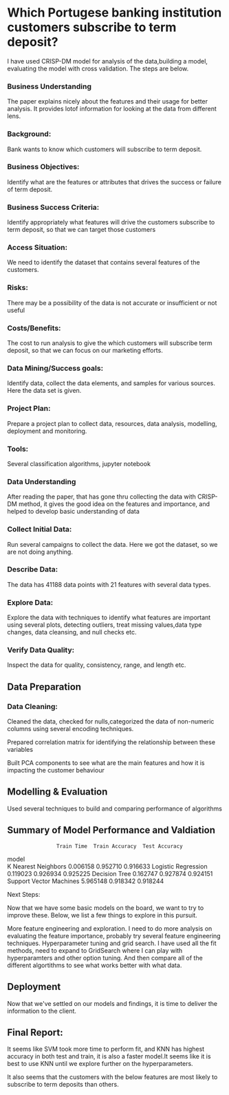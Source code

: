 # Which Portugese banking institution customers subscribe to term deposit?

I have used CRISP-DM model for analysis of the data,building a model, evaluating the model with cross validation.
The steps are below.

### Business Understanding
The paper explains nicely about the features and their usage for better analysis. It provides lotof information for looking at the data from different lens.
### Background:
Bank wants to know which customers will subscribe to term deposit.
### Business Objectives: 
Identify what are the features or attributes that drives the success or failure of term deposit.
### Business Success Criteria: 
Identify appropriately what features will drive the customers subscribe to term deposit, so that we can target those customers
### Access Situation: 
We need to identify the dataset that contains several features of the customers.
### Risks: 
There may be a possibility of the data is not accurate or insufficient or not useful
### Costs/Benefits: 
The cost to run analysis to give the which customers will subscribe term deposit, so that we can focus on our marketing efforts.
### Data Mining/Success goals: 
Identify data, collect the data elements, and samples for various sources. Here the data set is given.
### Project Plan: 
Prepare a project plan to collect data, resources, data analysis,  modelling, deployment and monitoring.
### Tools: 
Several classification algorithms, jupyter notebook

### Data Understanding
After reading the paper, that has gone thru collecting the data with CRISP-DM method, it gives the good idea on the features and importance, and helped to develop basic understanding of data

### Collect Initial Data:
Run several campaigns to collect the data. Here we got the dataset, so we are not doing anything.
### Describe Data:
The data has 41188 data points with 21 features with several data types.
### Explore Data: 
Explore the data with techniques to identify what features are important using several plots, detecting outliers, treat missing values,data type changes, data cleansing, and null checks etc.
### Verify Data Quality: 
Inspect the data for quality, consistency, range, and length etc.

## Data Preparation

### Data Cleaning:
Cleaned the data, checked for nulls,categorized the data of non-numeric columns using several encoding techniques.

Prepared correlation matrix for identifying the relationship between these variables

Built PCA components to see what are the main features and how it is impacting the customer behaviour

## Modelling & Evaluation

Used several techniques to build and comparing performance of algorithms

## Summary of Model Performance and Valdiation


                    Train Time	Train Accuracy	Test Accuracy
model			
K Nearest Neighbors	0.006158	0.952710	0.916633
Logistic Regression	0.119023	0.926934	0.925225
Decision Tree	0.162747	0.927874	0.924151
Support Vector Machines	5.965148	0.918342	0.918244

Next Steps:

Now that we have some basic models on the board, we want to try to improve these. Below, we list a few things to explore in this pursuit.

More feature engineering and exploration. I need to do more analysis on evaluating the feature importance, probably try several feature engineering techniques.
Hyperparameter tuning and grid search. I have used all the fit methods, need to expand to GridSearch where I can play with hyperparamters and other option tuning.
And then compare all of the different algortithms to see what works better with what data.



## Deployment
Now that we've settled on our models and findings, it is time to deliver the information to the client.

## Final Report:

It seems like SVM took more time to perform fit, and KNN has highest accuracy in both test and train, it is also a faster model.It seems like it is best to use KNN until we explore further on the hyperparameters.

It also seems that the customers with the below features are most likely to subscribe to term deposits than others.